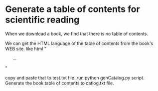 # Generate a table of contents for scientific reading

When we download a book, we find that there is no table of contents.

We can get the HTML language of the table of contents from the book's WEB site. 
like 
html "<ul id='treeDemo' class='ztree'>...</ul>"

copy and paste that to test.txt file.   run python genCatalog.py script.
Generate the book table of contents to catlog.txt file.
